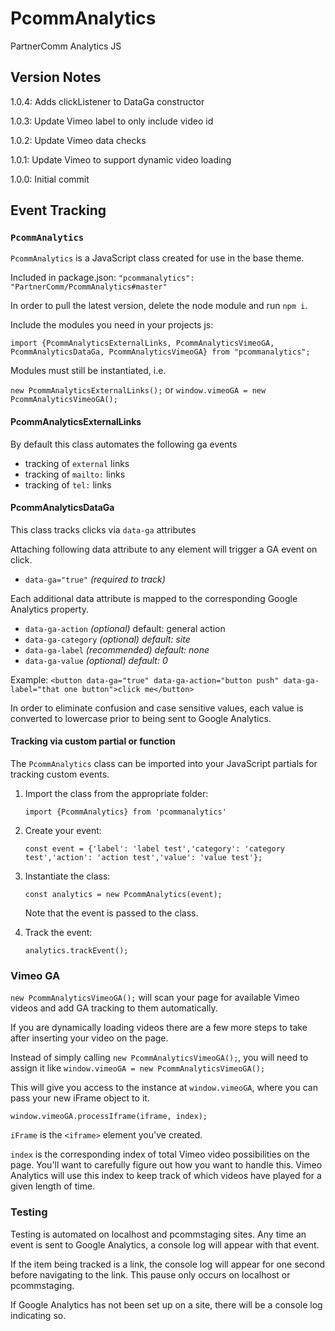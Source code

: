 # PcommAnalytics
PartnerComm Analytics JS

## Version Notes

1.0.4: Adds clickListener to DataGa constructor

1.0.3: Update Vimeo label to only include video id

1.0.2: Update Vimeo data checks

1.0.1: Update Vimeo to support dynamic video loading

1.0.0: Initial commit


## Event Tracking

### `PcommAnalytics`

`PcommAnalytics` is a JavaScript class created for use in the base theme.

Included in package.json: `"pcommanalytics": "PartnerComm/PcommAnalytics#master"`

In order to pull the latest version, delete the node module and run `npm i`.

Include the modules you need in your projects js: 

`import {PcommAnalyticsExternalLinks, PcommAnalyticsVimeoGA, PcommAnalyticsDataGa, PcommAnalyticsVimeoGA} from "pcommanalytics";`

Modules must still be instantiated, i.e.

`new PcommAnalyticsExternalLinks();` or `window.vimeoGA = new PcommAnalyticsVimeoGA();`

#### PcommAnalyticsExternalLinks

By default this class automates the following ga events

- tracking of `external` links
- tracking of `mailto:` links
- tracking of `tel:` links

#### PcommAnalyticsDataGa

This class tracks clicks via `data-ga` attributes

Attaching following data attribute to any element will trigger a GA event on click.

- `data-ga="true"` _(required to track)_

Each additional data attribute is mapped to the corresponding Google Analytics property.

- `data-ga-action` _(optional)_ default: general action
- `data-ga-category` _(optional)_ _default: site_
- `data-ga-label` _(recommended)_ _default: none_
- `data-ga-value` _(optional)_ _default: 0_

Example: `<button data-ga="true" data-ga-action="button push" data-ga-label="that one button">click me</button>` 

In order to eliminate confusion and case sensitive values, each value is converted to lowercase prior to being sent to Google Analytics.

#### Tracking via custom partial or function

The `PcommAnalytics` class can be imported into your JavaScript partials for tracking custom events.

1. Import the class from the appropriate folder:
    
    `import {PcommAnalytics} from 'pcommanalytics'`
2. Create your event: 

    `const event = {'label': 'label test','category': 'category test','action': 'action test','value': 'value test'};` 
3. Instantiate the class:

    `const analytics = new PcommAnalytics(event);`
    
    Note that the event is passed to the class.
4. Track the event:

    `analytics.trackEvent();` 

### Vimeo GA

`new PcommAnalyticsVimeoGA();` will scan your page for available Vimeo videos and add GA tracking to them automatically.

If you are dynamically loading videos there are a few more steps to take after inserting your video on the page.

Instead of simply calling `new PcommAnalyticsVimeoGA();`, you will need to assign it like `window.vimeoGA = new PcommAnalyticsVimeoGA();`

This will give you access to the instance at `window.vimeoGA`, where you can pass your new iFrame object to it.

`window.vimeoGA.processIframe(iframe, index);`

`iFrame` is the `<iframe>` element you've created.

`index` is the corresponding index of total Vimeo video possibilities on the page. You'll want to carefully figure out how you want to handle this. Vimeo Analytics will use this index to keep track of which videos have played for a given length of time.

### Testing

Testing is automated on localhost and pcommstaging sites. Any time an event is sent to Google Analytics, a console log will appear with that event.

If the item being tracked is a link, the console log will appear for one second before navigating to the link. This pause only occurs on localhost or pcommstaging.

If Google Analytics has not been set up on a site, there will be a console log indicating so.
